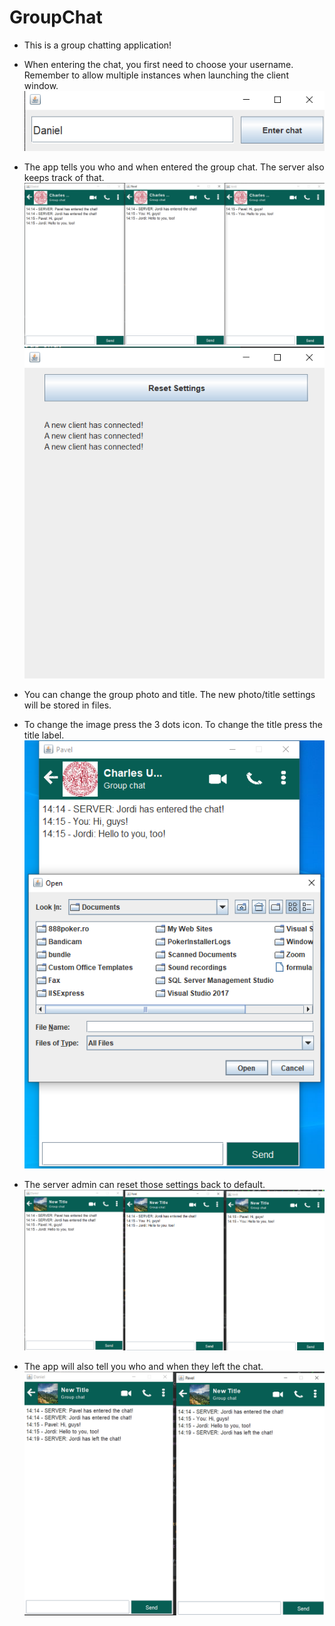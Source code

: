 # GroupChat

* This is a group chatting application!
* When entering the chat, you first need to choose your username. Remember to allow multiple instances when launching the client window.
 ![alt text](https://github.com/teomdn01/GroupChat/blob/master/readme-images/1.png?raw=true)

* The app tells you who and when entered the group chat. The server also keeps track of that.
![alt text](https://github.com/teomdn01/GroupChat/blob/master/readme-images/2.png?raw=true) ![alt text](https://github.com/teomdn01/GroupChat/blob/master/readme-images/6.png?raw=true)
* You can change the group photo and title. The new photo/title settings will be stored in files. 
* To change the image press the 3 dots icon. To change the title press the title label.
![alt text](https://github.com/teomdn01/GroupChat/blob/master/readme-images/3.png?raw=true)
* The server admin can reset those settings back to default.
![alt text](https://github.com/teomdn01/GroupChat/blob/master/readme-images/4.png?raw=true)
* The app will also tell you who and when they left the chat.
![alt text](https://github.com/teomdn01/GroupChat/blob/master/readme-images/5.png?raw=true)
